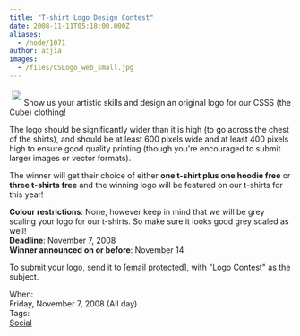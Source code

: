 ```yaml
---
title: "T-shirt Logo Design Contest"
date: 2008-11-11T05:18:00.000Z
aliases:
  - /node/1071
author: atjia
images:
  - /files/CSLogo_web_small.jpg
---
```


<div class="field field-name-body field-type-text-with-summary field-label-hidden"><div class="field-items"><div class="field-item even"><p><img src="/files/CSLogo_web_small.jpg" align="left" vspace="5" hspace="5"><br>
Show us your artistic skills and design an original logo for our CSSS (the Cube) clothing!</p>
<p>The logo should be significantly wider than it is high (to go across the chest of the shirts), and should be at least 600 pixels wide and at least 400 pixels high to ensure good quality printing (though you&apos;re encouraged to submit larger images or vector formats).</p>
<p>The winner will get their choice of either <b>one t-shirt plus one hoodie free</b> or <b>three t-shirts free</b> and the winning logo will be featured on our t-shirts for this year! </p>
<p><b>Colour restrictions</b>: None, however keep in mind that we will be grey scaling your logo for our t-shirts. So make sure it looks good grey scaled as well!<br>
<b>Deadline</b>: November 7, 2008<br>
<b>Winner announced on or before</b>: November 14</p>
<p>To submit your logo, send it to <a href="/cdn-cgi/l/email-protection#513222222211253934322433347f3230"><span class="__cf_email__" data-cfemail="7a190909093a0e121f190f181f54191b">[email&#xA0;protected]</span></a>, with &quot;Logo Contest&quot; as the subject.</p>
</div></div></div><div class="field field-name-field-dates field-type-datetime field-label-above"><div class="field-label">When:&#xA0;</div><div class="field-items"><div class="field-item even"><span class="date-display-single">Friday, November 7, 2008 (All day)</span></div></div></div>    <footer>
    <div class="field field-name-field-tags field-type-taxonomy-term-reference field-label-above"><div class="field-label">Tags:&#xA0;</div><div class="field-items"><div class="field-item even"><a href="/social">Social</a></div></div></div>      </footer>
